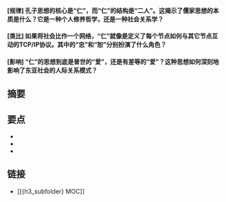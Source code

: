 #### [规律] 孔子思想的核心是“仁”，而“仁”的结构是“二人”。这揭示了儒家思想的本质是什么？它是一种个人修养哲学，还是一种社会关系学？


#### [类比] 如果将社会比作一个网络，“仁”就像是定义了每个节点如何与其它节点互动的TCP/IP协议。其中的“忠”和“恕”分别扮演了什么角色？


#### [影响] “仁”的思想到底是普世的“爱”，还是有差等的“爱”？这种思想如何深刻地影响了东亚社会的人际关系模式？


## 摘要


## 要点

- 
- 
- 

## 链接

- [[{h3_subfolder} MOC]]
